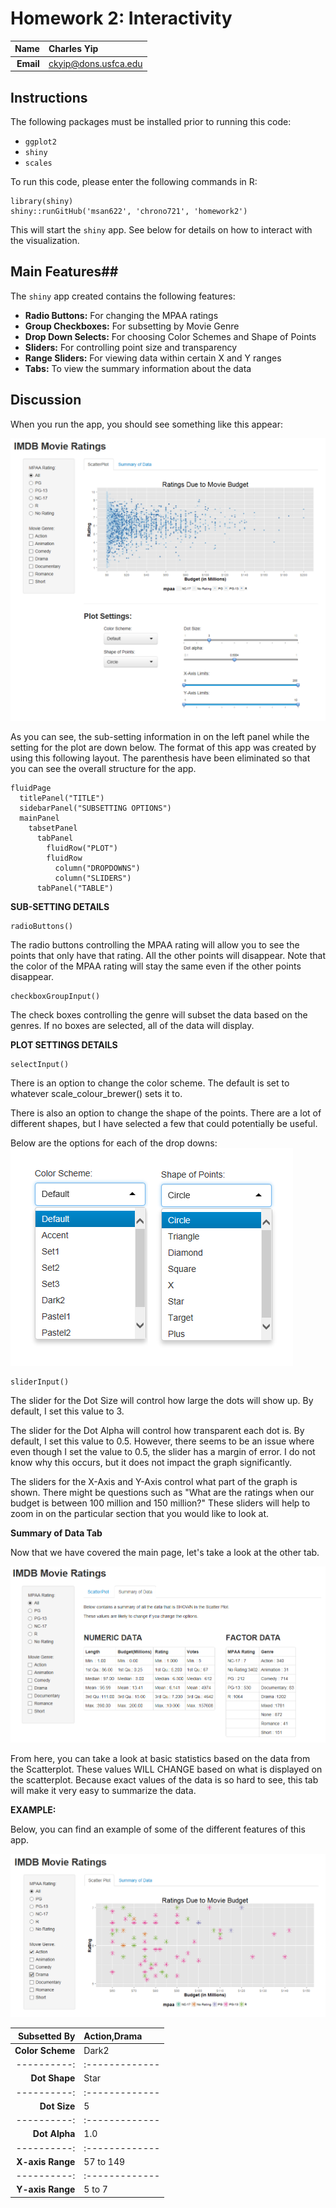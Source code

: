Homework 2: Interactivity
==============================

| **Name**  | Charles Yip  |
|----------:|:-------------|
| **Email** | ckyip@dons.usfca.edu |

## Instructions ##

The following packages must be installed prior to running this code:

- `ggplot2`
- `shiny`
- `scales`

To run this code, please enter the following commands in R:

```
library(shiny)
shiny::runGitHub('msan622', 'chrono721', 'homework2')
```

This will start the `shiny` app. See below for details on how to interact with the visualization.

## Main Features##

The `shiny` app created contains the following features:

- **Radio Buttons:** For changing the MPAA ratings
- **Group Checkboxes:** For subsetting by Movie Genre
- **Drop Down Selects:** For choosing Color Schemes and Shape of Points
- **Sliders:** For controlling point size and transparency
- **Range Sliders:** For viewing data within certain X and Y ranges
- **Tabs:** To view the summary information about the data

## Discussion ##

When you run the app, you should see something like this appear:

![IMAGE](Main1.png)

As you can see, the sub-setting information in on the left panel while the setting for the plot are down below. The format of this app was created by using this following layout. The parenthesis have been eliminated so that you can see the overall structure for the app.
```
fluidPage
  titlePanel("TITLE")
  sidebarPanel("SUBSETTING OPTIONS")
  mainPanel
    tabsetPanel
      tabPanel
	    fluidRow("PLOT")
	    fluidRow
	      column("DROPDOWNS")
	      column("SLIDERS")
	  tabPanel("TABLE")   
```

**SUB-SETTING DETAILS**
```
radioButtons()
```
The radio buttons controlling the MPAA rating will allow you to see the points that only have that rating. All the other points will disappear. Note that the color of the MPAA rating will stay the same even if the other points disappear.

```
checkboxGroupInput()
```
The check boxes controlling the genre will subset the data based on the genres. If no boxes are selected, all of the data will display. 

**PLOT SETTINGS DETAILS**
```
selectInput()
```
There is an option to change the color scheme. The default is set to whatever scale_colour_brewer() sets it to. 

There is also an option to change the shape of the points. There are a lot of different shapes, but I have selected a few that could potentially be useful. 

Below are the options for each of the drop downs:
![IMAGE](DropDown.png)

```
sliderInput()
```
The slider for the Dot Size will control how large the dots will show up. By default, I set this value to 3. 

The slider for the Dot Alpha will control how transparent each dot is. By default, I set this value to 0.5. However, there seems to be an issue where even though I set the value to 0.5, the slider has a margin of error. I do not know why this occurs, but it does not impact the graph significantly. 

The sliders for the X-Axis and Y-Axis control what part of the graph is shown. There might be questions such as "What are the ratings when our budget is between 100 million and 150 million?" These sliders will help to zoom in on the particular section that you would like to look at.


**Summary of Data Tab**

Now that we have covered the main page, let's take a look at the other tab.

![IMAGE](Main2.png)

From here, you can take a look at basic statistics based on the data from the Scatterplot. These values WILL CHANGE based on what is displayed on the scatterplot. Because exact values of the data is so hard to see, this tab will make it very easy to summarize the data. 


**EXAMPLE:**

Below, you can find an example of some of the different features of this app.

![IMAGE](Example.png)

| **Subsetted By**  | Action,Drama|
|----------:|:-------------|
| **Color Scheme** | Dark2 |
|----------:|:-------------|
| **Dot Shape** | Star |
|----------:|:-------------|
| **Dot Size** | 5 |
|----------:|:-------------|
| **Dot Alpha** | 1.0 |
|----------:|:-------------|
| **X-axis Range** | 57 to 149 |
|----------:|:-------------|
| **Y-axis Range** | 5 to 7|


 
